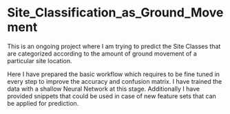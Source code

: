 # Site_Classification_as_Ground_Movement

This is an ongoing project where I am trying to predict the Site Classes that are categorized according to the amount of ground movement of a particular site location.

Here I have prepared the basic workflow which requires to be fine tuned in every step to improve the accuracy and confusion matrix. I have trained the data with a shallow Neural Network at this stage. Additionally I have provided snippets that could be used in case of new feature sets that can be applied for prediction.

